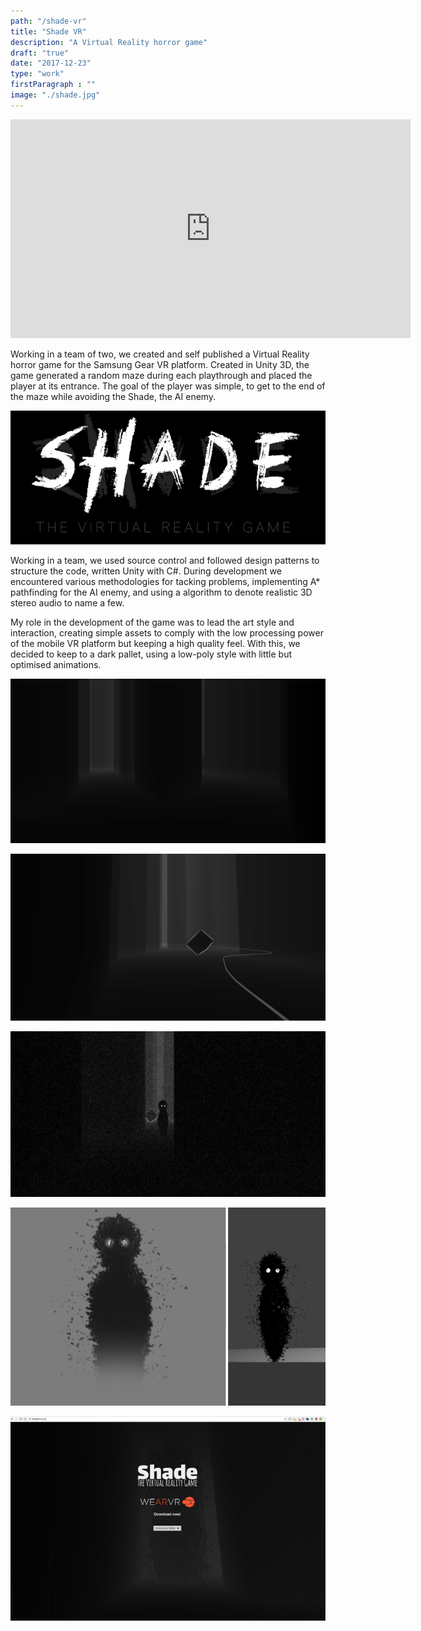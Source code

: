 ```yaml
---
path: "/shade-vr"
title: "Shade VR"
description: "A Virtual Reality horror game"
draft: "true"
date: "2017-12-23"
type: "work"
firstParagraph : ""
image: "./shade.jpg"
---
```


<iframe width="640" height="350" src="https://www.youtube.com/embed/6-TWs8l7XDo?rel=0" frameborder="0" allow="autoplay; encrypted-media" allowfullscreen></iframe>

Working in a team of two, we created and self published a Virtual Reality horror game for the Samsung Gear VR platform. Created in Unity 3D, the game generated a random maze during each playthrough and placed the player at its entrance. The goal of the player was simple, to get to the end of the maze while avoiding the Shade, the AI enemy.

![Shade VR gameplay](./shade-6.png)

Working in a team, we used source control and followed design patterns to structure the code, written Unity with C#. During development we encountered various methodologies for tacking problems, implementing A* pathfinding for the AI enemy, and using a algorithm to denote realistic 3D stereo audio to name a few.

My role in the development of the game was to lead the art style and interaction, creating simple assets to comply with the low processing power of the mobile VR platform but keeping a high quality feel. With this, we decided to keep to a dark pallet, using a low-poly style with little but optimised animations.

![Shade VR gameplay](./shade-4.png)

![Shade VR gameplay](./shade-3.png)

![Shade VR gameplay](./shade-1.png)

![Shade VR gameplay](./shade-5.png)

![Shade VR gameplay](./shade-2.png)
